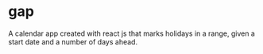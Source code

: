 # gap
A calendar app created with react js that marks holidays in a range, given a start date and a number of days ahead.
